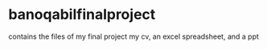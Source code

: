 # banoqabilfinalproject
contains the files of my final project my cv, an excel spreadsheet, and a ppt
